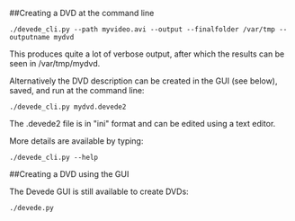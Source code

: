 ##Creating a DVD at the command line

```
./devede_cli.py --path myvideo.avi --output --finalfolder /var/tmp --outputname mydvd
```

This produces quite a lot of verbose output, after which the results can be seen in /var/tmp/mydvd.

Alternatively the DVD description can be created in the GUI (see below), saved, and run at the command line:

```
./devede_cli.py mydvd.devede2
```

The .devede2 file is in "ini" format and can be edited using a text editor.

More details are available by typing:

```
./devede_cli.py --help
```

##Creating a DVD using the GUI

The Devede GUI is still available to create DVDs:

```
./devede.py
```

